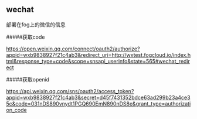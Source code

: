 ## wechat
<!-- websoket，可供微信使用

1、微信授权
https://open.weixin.qq.com/connect/oauth2/authorize?appid=wxb9838927f21c4ab3&redirect_uri=http://32278f14-8507-4b77-8193-7775d34faff1.app.easylink.io/oauth.php%3Fwxappid%3Dwxb76dd57f05c5922b&response_type=code&scope=snsapi_userinfo&state=123#wechat_redirect

2、授权域名：设置-公众号设置-功能设置

3、https://api.weixin.qq.com/sns/oauth2/access_token?appid=wxb9838927f21c4ab3&secret=d45f7431352bdce63ad299b23a4ce35c&code=031nDS890vnydt1PGQ690EmN890nDS8e&grant_type=authorization_code



原始ID: gh_a445481d9bda

AppID(应用ID): wxb9838927f21c4ab3

AppSecret(应用密钥): d45f7431352bdce63ad299b23a4ce35c

Token(令牌): 90af9e672807cb7066a05a3c9d06d8ad -->


部署在fog上的微信的信息


#####获取code

https://open.weixin.qq.com/connect/oauth2/authorize?appid=wxb9838927f21c4ab3&redirect_uri=http://wxtest.fogcloud.io/index.html&response_type=code&scope=snsapi_userinfo&state=565#wechat_redirect

#####获取openid

https://api.weixin.qq.com/sns/oauth2/access_token?appid=wxb9838927f21c4ab3&secret=d45f7431352bdce63ad299b23a4ce35c&code=031nDS890vnydt1PGQ690EmN890nDS8e&grant_type=authorization_code

